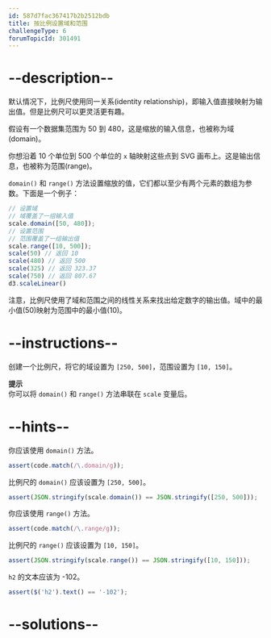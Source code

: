 ```yaml
---
id: 587d7fac367417b2b2512bdb
title: 按比例设置域和范围
challengeType: 6
forumTopicId: 301491
---
```


# --description--

默认情况下，比例尺使用同一关系(identity relationship)，即输入值直接映射为输出值。但是比例尺可以更灵活更有趣。

假设有一个数据集范围为 50 到 480，这是缩放的输入信息，也被称为域(domain)。

你想沿着 10 个单位到 500 个单位的 `x` 轴映射这些点到 SVG 画布上。这是输出信息，也被称为范围(range)。

`domain()` 和 `range()` 方法设置缩放的值，它们都以至少有两个元素的数组为参数。下面是一个例子：

```js
// 设置域
// 域覆盖了一组输入值
scale.domain([50, 480]);
// 设置范围
// 范围覆盖了一组输出值
scale.range([10, 500]);
scale(50) // 返回 10
scale(480) // 返回 500
scale(325) // 返回 323.37
scale(750) // 返回 807.67
d3.scaleLinear()
```

注意，比例尺使用了域和范围之间的线性关系来找出给定数字的输出值。域中的最小值(50)映射为范围中的最小值(10)。

# --instructions--

创建一个比例尺，将它的域设置为 `[250, 500]`，范围设置为 `[10, 150]`。

**提示**  
你可以将 `domain()` 和 `range()` 方法串联在 `scale` 变量后。

# --hints--

你应该使用 `domain()` 方法。

```js
assert(code.match(/\.domain/g));
```

比例尺的 `domain()` 应该设置为 `[250, 500]`。

```js
assert(JSON.stringify(scale.domain()) == JSON.stringify([250, 500]));
```

你应该使用 `range()` 方法。

```js
assert(code.match(/\.range/g));
```

比例尺的 `range()` 应该设置为 `[10, 150]`。

```js
assert(JSON.stringify(scale.range()) == JSON.stringify([10, 150]));
```

`h2` 的文本应该为 -102。

```js
assert($('h2').text() == '-102');
```

# --solutions--

